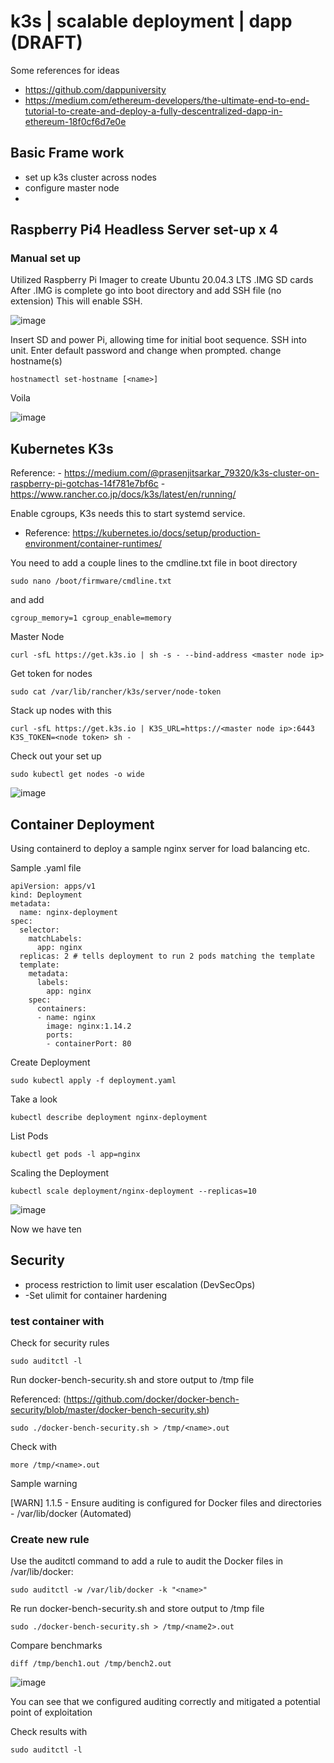 # k3s | scalable deployment | dapp (DRAFT)
Some references for ideas
- https://github.com/dappuniversity
- https://medium.com/ethereum-developers/the-ultimate-end-to-end-tutorial-to-create-and-deploy-a-fully-descentralized-dapp-in-ethereum-18f0cf6d7e0e

## Basic Frame work
- set up k3s cluster across nodes
- configure master node
- 
## Raspberry Pi4 Headless Server set-up x 4
### Manual set up
Utilized Raspberry Pi Imager to create Ubuntu 20.04.3 LTS .IMG SD cards
After .IMG is complete go into boot directory and add SSH file (no extension)
This will enable SSH.  

![image](https://user-images.githubusercontent.com/31022640/151653213-0727c446-f4c9-4a9e-a3d3-53e6ea39485d.png)


Insert SD and power Pi, allowing time for initial boot sequence.
SSH into unit.
Enter default password and change when prompted.
change hostname(s) 
```
hostnamectl set-hostname [<name>]
```
Voila

![image](https://user-images.githubusercontent.com/31022640/151655643-eb9fd7dd-7dec-4edb-9a54-9fa7f09a2c7a.png)

## Kubernetes K3s 

Reference: -  https://medium.com/@prasenjitsarkar_79320/k3s-cluster-on-raspberry-pi-gotchas-14f781e7bf6c
           -  https://www.rancher.co.jp/docs/k3s/latest/en/running/ 


Enable cgroups, K3s needs this to start systemd service.
- Reference: https://kubernetes.io/docs/setup/production-environment/container-runtimes/

You need to add a couple lines to the cmdline.txt file in boot directory
```
sudo nano /boot/firmware/cmdline.txt
```
and add
```
cgroup_memory=1 cgroup_enable=memory
```
Master Node

```
curl -sfL https://get.k3s.io | sh -s - --bind-address <master node ip>
```
Get token for nodes

```
sudo cat /var/lib/rancher/k3s/server/node-token
```

Stack up nodes with this
```
curl -sfL https://get.k3s.io | K3S_URL=https://<master node ip>:6443 K3S_TOKEN=<node token> sh -
```
Check out your set up
```
sudo kubectl get nodes -o wide
```

![image](https://user-images.githubusercontent.com/31022640/151692452-a50518bf-4f34-4601-b0a5-6f6c97901c4a.png)

## Container Deployment
Using containerd to deploy a sample nginx server for load balancing etc.

Sample .yaml file
```
apiVersion: apps/v1
kind: Deployment
metadata:
  name: nginx-deployment
spec:
  selector:
    matchLabels:
      app: nginx
  replicas: 2 # tells deployment to run 2 pods matching the template
  template:
    metadata:
      labels:
        app: nginx
    spec:
      containers:
      - name: nginx
        image: nginx:1.14.2
        ports:
        - containerPort: 80
```
Create Deployment
```
sudo kubectl apply -f deployment.yaml
```
Take a look
```
kubectl describe deployment nginx-deployment
```
List Pods 
```
kubectl get pods -l app=nginx
```
Scaling the Deployment
```
kubectl scale deployment/nginx-deployment --replicas=10
```
![image](https://user-images.githubusercontent.com/31022640/151693857-544e8198-6358-406f-93fb-b8b9a7d0cc46.png)

Now we have ten

## Security
 - process restriction to limit user escalation (DevSecOps)
 - -Set ulimit for container hardening

 ### test container with 
 
 Check for security rules 
 ```
 sudo auditctl -l
 ```
 Run docker-bench-security.sh and store output to /tmp file 
 
 Referenced: (https://github.com/docker/docker-bench-security/blob/master/docker-bench-security.sh)
 ```
 sudo ./docker-bench-security.sh > /tmp/<name>.out
 ```
 Check with 
 ```
 more /tmp/<name>.out
 ```
 Sample warning 
 
 [WARN] 1.1.5 - Ensure auditing is configured for Docker files and directories - /var/lib/docker (Automated)
 
 ### Create new rule
  Use the auditctl command to add a rule to audit the Docker files in /var/lib/docker:

 ```
 sudo auditctl -w /var/lib/docker -k "<name>"
 ```
 Re run docker-bench-security.sh and store output to /tmp file
 ```
 sudo ./docker-bench-security.sh > /tmp/<name2>.out
 ```
 Compare benchmarks
 ```
 diff /tmp/bench1.out /tmp/bench2.out
 ```
![image](https://user-images.githubusercontent.com/31022640/151692498-a8bc1486-3d85-461e-86d7-836a090b9b98.png)
 
 You can see that we configured auditing correctly and mitigated a potential point of exploitation
 
 Check results with 
 ```
 sudo auditctl -l
 ```

